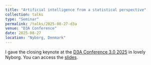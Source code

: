 ```yaml
---
title: "Artificial intelligence from a statistical perspective"
collection: talks
type: "Seminar"
permalink: /talks/2025-08-27-d3a
venue: "D3A Conference"
date: 2025-08-27
location: "Nyborg, Denmark"
---
```


I gave the closing keynote at the [D3A Conference 3.0 2025](https://d3aconference.dk) in lovely Nyborg. You can access the [slides](https://bguedj.github.io/files/bguedj-keynote-2025-d3a.pdf).
